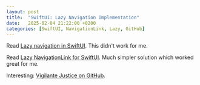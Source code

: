 ```yaml
---
layout: post
title:  "SwiftUI: Lazy Navigation Implementation"
date:   2025-02-04 21:22:00 +0200
categories: [SwiftUI, NavigationLink, Lazy, GitHub]
---
```

Read [Lazy navigation in SwiftUI](https://swiftwithmajid.com/2021/01/27/lazy-navigation-in-swiftui/). This didn't work for me.

Read [Lazy NavigationLink for SwiftUI](https://stevenpcurtis.medium.com/lazy-navigationlink-for-swiftui-6fa2ccd762bd). Much simpler solution which worked great for me.

Interesting: [Vigilante Justice on GitHub](https://trufflesecurity.com/blog/vigilante-justice-on-github).

